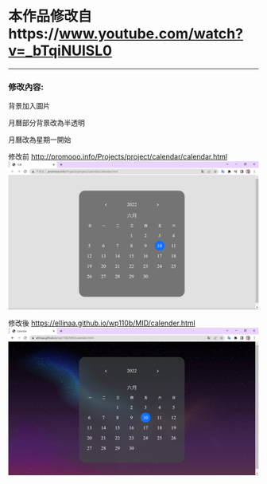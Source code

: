 # 本作品修改自https://www.youtube.com/watch?v=_bTqiNUlSL0
***
### 修改內容:

背景加入圖片

月曆部分背景改為半透明

月曆改為星期一開始

修改前 http://promooo.info/Projects/project/calendar/calendar.html
![image](https://github.com/Ellinaa/wp110b/blob/master/MID/%E4%BF%AE%E6%94%B9%E5%89%8D.png)

修改後 https://ellinaa.github.io/wp110b/MID/calender.html
![image](https://github.com/Ellinaa/wp110b/blob/master/MID/%E4%BF%AE%E6%94%B9%E5%BE%8C.png)
